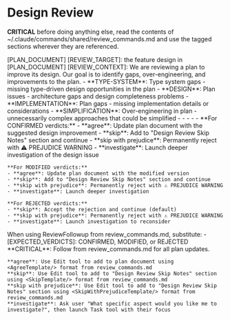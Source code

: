 # Design Review

**CRITICAL** before doing anything else, read the contents of ~/.claude/commands/shared/review_commands.md and use the tagged sections wherever they are referenced.

<ExecutionSteps/>

<ReviewContext>
[PLAN_DOCUMENT] <PlanDocument/>
[REVIEW_TARGET]: the feature design in [PLAN_DOCUMENT]
[REVIEW_CONTEXT]: We are reviewing a plan to improve its design. Our goal is to identify gaps, over-engineering, and improvements to the plan.
</ReviewContext>


<ReviewCategories>
- **TYPE-SYSTEM**: Type system gaps - missing type-driven design opportunities in the plan
- **DESIGN**: Plan issues - architecture gaps and design completeness problems
- **IMPLEMENTATION**: Plan gaps - missing implementation details or considerations
- **SIMPLIFICATION**: Over-engineering in plan - unnecessarily complex approaches that could be simplified
</ReviewCategories>

<ReviewConstraints>
    - <SkipNotesCheck/>
    - <TypeSystemPrinciples/>
    - <DuplicationPrevention/>
    - <DocumentComprehension/>
    - <DesignConsistency/>
</ReviewConstraints>

<ReviewKeywords>
    **For CONFIRMED verdicts:**
    - **agree**: Update plan document with the suggested design improvement
    - **skip**: Add to "Design Review Skip Notes" section and continue
    - **skip with prejudice**: Permanently reject with ⚠️ PREJUDICE WARNING
    - **investigate**: Launch deeper investigation of the design issue

    **For MODIFIED verdicts:**
    - **agree**: Update plan document with the modified version
    - **skip**: Add to "Design Review Skip Notes" section and continue
    - **skip with prejudice**: Permanently reject with ⚠️ PREJUDICE WARNING
    - **investigate**: Launch deeper investigation

    **For REJECTED verdicts:**
    - **skip**: Accept the rejection and continue (default)
    - **skip with prejudice**: Permanently reject with ⚠️ PREJUDICE WARNING
    - **investigate**: Launch investigation to reconsider
</ReviewKeywords>

<ReviewFollowupParameters>
    When using ReviewFollowup from review_commands.md, substitute:
    - [EXPECTED_VERDICTS]: CONFIRMED, MODIFIED, or REJECTED
</ReviewFollowupParameters>

<KeywordExecution>
    **CRITICAL**: Follow <PlanUpdateFormat/> from review_commands.md for all plan updates.
    
    **agree**: Use Edit tool to add to plan document using <AgreeTemplate/> format from review_commands.md
    **skip**: Use Edit tool to add to "Design Review Skip Notes" section using <SkipTemplate/> format from review_commands.md
    **skip with prejudice**: Use Edit tool to add to "Design Review Skip Notes" section using <SkipWithPrejudiceTemplate/> format from review_commands.md
    **investigate**: Ask user "What specific aspect would you like me to investigate?", then launch Task tool with their focus
</KeywordExecution>
